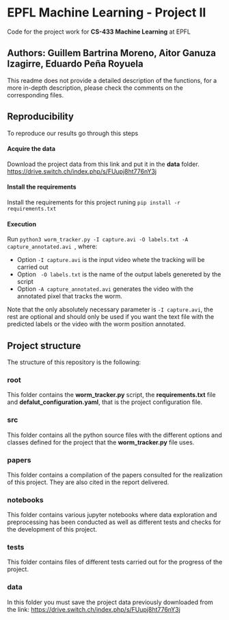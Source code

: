 # EPFL Machine Learning - Project II
Code for the project work for **CS-433 Machine Learning** at EPFL
## Authors: Guillem Bartrina Moreno, Aitor Ganuza Izagirre, Eduardo Peña Royuela

This readme does not provide a detailed description of the functions, for a more in-depth description, please check the comments on the corresponding files.

## Reproducibility
To reproduce our results go through this steps

#### Acquire the data
Download the project data from this link and put it in the **data** folder. https://drive.switch.ch/index.php/s/FUupj8ht776nY3j

#### Install the requirements
Install the requirements for this project runing ```pip install -r requirements.txt```

#### Execution
Run  ```python3 worm_tracker.py -I capture.avi -O labels.txt -A capture_annotated.avi ```, where:

- Option ```-I capture.avi``` is the input video whete the tracking will be carried out
- Option ``` -O labels.txt``` is the name of the output labels genereted by the script
- Option ```-A capture_annotated.avi``` generates the video with the annotated pixel that tracks the worm.

Note that the only absolutely necessary parameter is ```-I capture.avi```, the rest are optional and should only be used if you want the text file with the predicted labels or the video with the worm position annotated.

## Project structure
The structure of this repository is the following:

### root
This folder contains the **worm_tracker.py** script, the **requirements.txt** file and **defalut_configuration.yaml**, that is the project configuration file.

### src
This folder contains all the python source files with the different options and classes defined for the project that the **worm_tracker.py** file uses.

### papers
This folder contains a compilation of the papers consulted for the realization of this project. They are also cited in the report delivered.

### notebooks
This folder contains various jupyter notebooks where data exploration and preprocessing has been conducted as well as different tests and checks for the development of this project. 

### tests
This folder contains files of different tests carried out for the progress of the project. 

### data
In this folder you must save the project data previously downloaded from the link: https://drive.switch.ch/index.php/s/FUupj8ht776nY3j